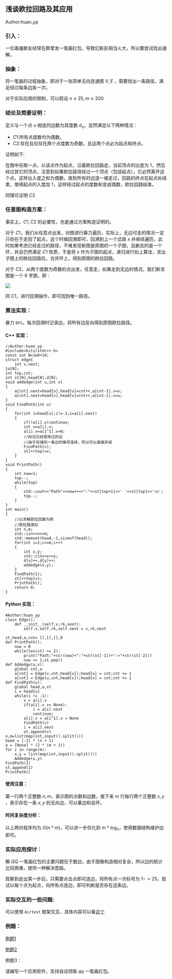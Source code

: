 ## 浅谈欧拉回路及其应用

Author:huan_yp

### 引入：

一位毒瘤群友经常在群里发一笔画红包，导致幻影彭相当火大，所以要尝试找出通解。

### 抽象：

将一笔画的过程抽象，即对于一张简单无向连通图 $V,E$ ，需要找出一条路径，满足经过每条边各一次。

对于实际应用的限制，可以假设 $n\leq 25,m\leq 200$

### 结论及简要证明：

定义与一个点 $u$ 相连的边数为其度数 $d_u$，显然满足以下两种情况：

- $C1$:所有点度数均为偶数。
- $C2$:存在且仅存在两个点度数为奇数，且这两个点必为起点和终点。

证明如下:

在图中任取一点，以该点作为起点，沿着欧拉回路走，当前顶点的出度为 $1$，然后经过其它的顶点，注意到如果欧拉路径经过一个顶点（包括起点），它必然离开这个点，这样出入度之和为偶数，直到所有的边逐一被走过，回路的终点在起点处结束，使得起点的入度加 $1$，这样经过起点的度数和变成偶数，欧拉回路结束。

同理可证明 $C2$

### 任意图构造方案：

事实上，$C1,C2$ 的必要性，也是通过方案构造证明的。

对于 $C1$，我们从任意点出发，对图进行暴力遍历，实际上，无边可走的情况一定只存在于走回了起点，这个时候回溯即可，回溯到上一个岔路 $x$ 并继续遍历，此时如果考虑已经走过的路径，不难发现新图是原图的一个子图，且删去的是一个环，并且仍然满足 $C1$ 性质，于是将 $x$ 作为子图的起点，递归进行如上算法，求出子图上的欧拉回路后，合并环上，得到原图的欧拉回路。

对于 $C2$，从两个度数为奇数的点出发，任意走，如果走到无边的情况，我们断言图是一个 $6$ 字图，即：

![](https://cdn.luogu.com.cn/upload/image_hosting/8tkhvjrn.png)

同 $C1$，进行回溯操作，即可找到唯一路径。

### 算法实现：

暴力 `DFS`，每次回溯时记录边，将所有边反向得到原图欧拉路径。

#### C++ 实现：

```
//Author:huan_yp
#include<bits/stdc++.h>
const int N=1e6+10;
struct edge{
	int v,next;
}a[N];
int top,cnt;
int st[N],head[N],d[N];
void addedge(int u,int v)
{
	a[cnt].next=head[u],head[u]=cnt++,a[cnt-1].v=v;
	a[cnt].next=head[v],head[v]=cnt++,a[cnt-1].v=u;
}
void FindPath(int u)
{
	for(int i=head[u];i!=-1;i=a[i].next)
	{
		if(!a[i].v)continue;
		int v=a[i].v;
		a[i].v=a[i^1].v=0;
		//标记已经使用过的边
		//由于存储同一条边的编号连续，所以可以直接异或 
		FindPath(v);
		st[++top]=v;
	}
}
void PrintPath()
{
	int now=1;
	top--;
	while(top)
	{
		std::cout<<"Path"<<now++<<":"<<st[top+1]<<' '<<st[top]<<'\n';
		top--;
	}
}
int main()
{
	//以求解欧拉回路为例
	//欧拉路类似 
	int n,m;
	std::cin>>n>>m;
	std::memset(head,-1,sizeof(head));
	for(int i=1;i<=m;i++)
	{
		int x,y;
		std::cin>>x>>y;
		d[x]++,d[y]++;
		addedge(x,y);
	}
	FindPath(1);
	st[++top]=1;
	PrintPath(); 
	return 0;
}
```

#### Python 实现：

```
#Author:huan_yp
class Edge():
    def __init__(self,v,rk,next):
        self.v,self.rk,self.next = v,rk,next
        
st,head,a,cnt= [],[],[],0
def PrintPath():
    now = 0
    while(len(st) >= 2):
        print("Path:"+str(now)+":"+str(st[-1])+"->"+str(st[-2]))
        now += 1;st.pop()
def Addedge(u,v):
    global cnt,a
    a[cnt] = Edge(v,cnt,head[u]);head[u] = cnt;cnt += 1
    a[cnt] = Edge(u,cnt,head[v]);head[v] = cnt;cnt += 1
def FindPath(u):
    global head,a,st
    i = head[u]
    while(i != -1):
        v = a[i].v
        if(a[i].v == None):
            i = a[i].next
            continue;
        a[i].v = a[i^1].v = None
        FindPath(v)
        i = a[i].next
        st.append(v)
n,m=list(map(int,input().split()))
head = [-1] * (n + 1)
a = [None] * (2 * (m + 1))
for i in range(m):
    x,y = list(map(int,input().split()))
    Addedge(x,y)
FindPath(1)
st.append(1)
PrintPath()
```

#### 使用注意：

第一行两个正整数 $n,m$，表示图的点数和边数，接下来 $m$ 行每行两个正整数 $x,y$ ，表示存在一条 $x,y$ 的无向边，可以重边和自环。 

#### 时间复杂度分析：

以上两份程序均为 $O(n * m)$，可以进一步优化到 $m * log_n$，使用数据结构维护边即可。

### 实际应用探讨：

解 $QQ$ 一笔画红包的主要问题在于数边，由于图像构造相对复杂，所以边的统计比较困难，提供一种解决思路。

观察到走出第一步后，只需要点击点即可连边，将所有点一次标号为 $1 -> 25$，尝试以每个点为起点，向所有点连边，即可判断是否存在这条边。

### 实际交互的一些问题:

可以使用  `Airtest` 框架交互，具体内容可以看[这个](https://www.luogu.com.cn/blog/CDFLS-stu4-60/guan-yu-shi-yong-airtest-di-yi-suo-xian-tan)

### 例题：

[例题1](https://www.luogu.com.cn/problem/P7771)

[例题2](https://codeforces.com/contest/1634/problem/E)

例题3：

请编写一个应用软件，支持自动领取 $qq$ 一笔画红包。











